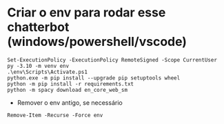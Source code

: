 # Criar o env para rodar esse chatterbot (windows/powershell/vscode)
```
Set-ExecutionPolicy -ExecutionPolicy RemoteSigned -Scope CurrentUser
py -3.10 -m venv env
.\env\Scripts\Activate.ps1
python.exe -m pip install --upgrade pip setuptools wheel
python -m pip install -r requirements.txt
python -m spacy download en_core_web_sm
```

- Remover o env antigo, se necessário
```
Remove-Item -Recurse -Force env
```
